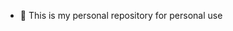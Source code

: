- 🌱 This is my personal repository for personal use

<!---
1dcoo/1dcoo is a ✨ special ✨ repository because its `README.md` (this file) appears on your GitHub profile.
You can click the Preview link to take a look at your changes.
--->

